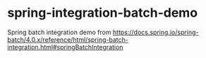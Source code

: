 # spring-integration-batch-demo
Spring batch integration demo from https://docs.spring.io/spring-batch/4.0.x/reference/html/spring-batch-integration.html#springBatchIntegration
